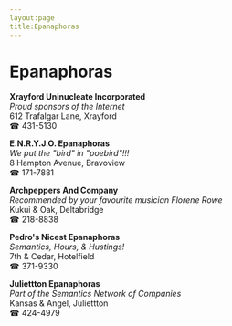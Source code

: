 ```yaml
---
layout:page
title:Epanaphoras
---
```

# Epanaphoras

**Xrayford Uninucleate Incorporated**  
_Proud sponsors of the Internet_  
612 Trafalgar Lane, Xrayford  
☎ 431-5130



**E.N.R.Y.J.O. Epanaphoras**  
_We put the "bird" in "poebird"!!!_  
8 Hampton Avenue, Bravoview  
☎ 171-7881



**Archpeppers And Company**  
_Recommended by your favourite musician Florene Rowe_  
Kukui & Oak, Deltabridge  
☎ 218-8838



**Pedro's Nicest Epanaphoras**  
_Semantics, Hours, & Hustings!_  
7th & Cedar, Hotelfield  
☎ 371-9330



**Juliettton Epanaphoras**  
_Part of the Semantics Network of Companies_  
Kansas & Angel, Juliettton  
☎ 424-4979



